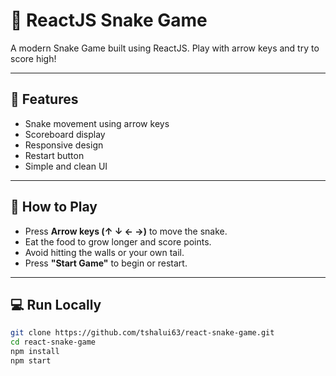 # 🐍 ReactJS Snake Game

A modern Snake Game built using ReactJS. Play with arrow keys and try to score high!

---

## 🚀 Features

- Snake movement using arrow keys
- Scoreboard display
- Responsive design
- Restart button
- Simple and clean UI

---

## 🧠 How to Play

- Press **Arrow keys (↑ ↓ ← →)** to move the snake.
- Eat the food to grow longer and score points.
- Avoid hitting the walls or your own tail.
- Press **"Start Game"** to begin or restart.

---

## 💻 Run Locally

```bash
git clone https://github.com/tshalui63/react-snake-game.git
cd react-snake-game
npm install
npm start
